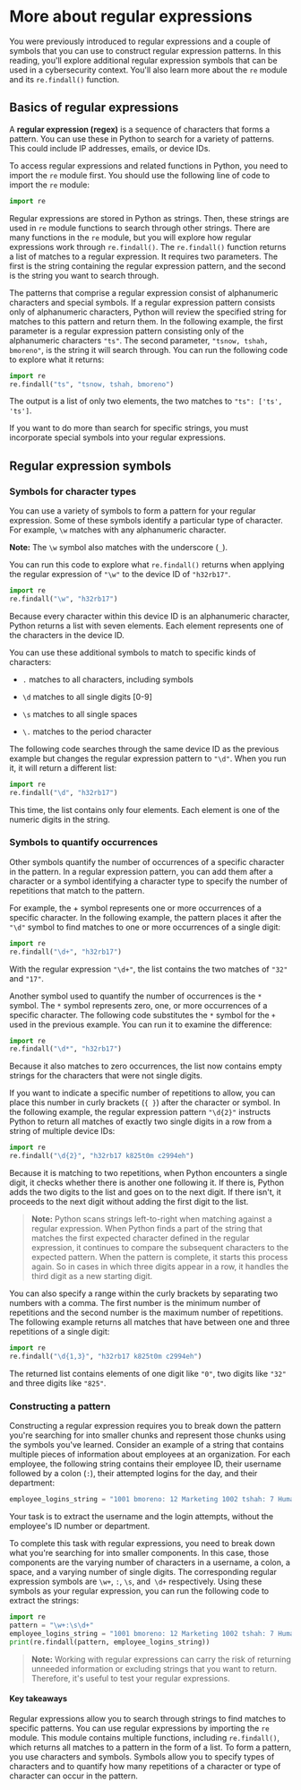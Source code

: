 # More about regular expressions
You were previously introduced to regular expressions and a couple of symbols that you can use to construct regular expression patterns. In this reading, you'll explore additional regular expression symbols that can be used in a cybersecurity context. You'll also learn more about the `re` module and its `re.findall()` function.

## Basics of regular expressions
A **regular expression (regex)** is a sequence of characters that forms a pattern. You can use these in Python to search for a variety of patterns. This could include IP addresses, emails, or device IDs.

To access regular expressions and related functions in Python, you need to import the `re` module first. You should use the following line of code to import the `re` module:

```py
import re
```

Regular expressions are stored in Python as strings. Then, these strings are used in `re` module functions to search through other strings. There are many functions in the `re` module, but you will explore how regular expressions work through `re.findall()`. The `re.findall()` function returns a list of matches to a regular expression. It requires two parameters. The first is the string containing the regular expression pattern, and the second is the string you want to search through.

The patterns that comprise a regular expression consist of alphanumeric characters and special symbols. If a regular expression pattern consists only of alphanumeric characters, Python will review the specified string for matches to this pattern and return them. In the following example, the first parameter is a regular expression pattern consisting only of the alphanumeric characters `"ts"`. The second parameter, `"tsnow, tshah, bmoreno"`,  is the string it will search through. You can run the following code to explore what it returns:

```py
import re
re.findall("ts", "tsnow, tshah, bmoreno")
```

The output is a list of only two elements, the two matches to `"ts": ['ts', 'ts']`.

If you want to do more than search for specific strings, you must incorporate special symbols into your regular expressions.

## Regular expression symbols

### Symbols for character types
You can use a variety of symbols to form a pattern for your regular expression. Some of these symbols identify a particular type of character. For example, `\w` matches with any alphanumeric character.

**Note:** The `\w` symbol also matches with the underscore (` _ `).

You can run this code to explore what `re.findall()` returns when applying the regular expression of `"\w"` to the device ID of `"h32rb17"`.

```py
import re
re.findall("\w", "h32rb17")
```

Because every character within this device ID is an alphanumeric character, Python returns a list with seven elements. Each element represents one of the characters in the device ID.

You can use these additional symbols to match to specific kinds of characters:

 - `.` matches to all characters, including symbols

- `\d` matches to all single digits [0-9]

- `\s` matches to all single spaces 

- `\.` matches to the period character

The following code searches through the same device ID as the previous example but changes the regular expression pattern to `"\d"`. When you run it, it will return a different list:

```py
import re
re.findall("\d", "h32rb17")
```

This time, the list contains only four elements. Each element is one of the numeric digits in the string.

### Symbols to quantify occurrences
Other symbols quantify the number of occurrences of a specific character in the pattern. In a regular expression pattern, you can add them after a character or a symbol identifying a character type to specify the number of repetitions that match to the pattern.

For example, the + symbol represents one or more occurrences of a specific character. In the following example, the pattern places it after the `"\d"` symbol to find matches to one or more occurrences of a single digit:

```py
import re
re.findall("\d+", "h32rb17")
```

With the regular expression `"\d+"`, the list contains the two matches of `"32"` and `"17"`.

Another symbol used to quantify the number of occurrences is the `*` symbol. The `*` symbol represents zero, one, or more occurrences of a specific character.  The following code substitutes the `*`  symbol for the `+` used in the previous example. You can run it to examine the difference:

```py
import re
re.findall("\d*", "h32rb17")
```

Because it also matches to zero occurrences, the list now contains empty strings for the characters that were not single digits.

If you want to indicate a specific number of repetitions to allow, you can place this number in curly brackets (`{ }`) after the character or symbol. In the following example, the regular expression pattern `"\d{2}"` instructs Python to return all matches of exactly two single digits in a row from a string of multiple device IDs:

```py
import re
re.findall("\d{2}", "h32rb17 k825t0m c2994eh")
```

Because it is matching to two repetitions, when Python encounters a single digit, it checks whether there is another one following it. If there is, Python adds the two digits to the list and goes on to the next digit. If there isn't, it proceeds to the next digit without adding the first digit to the list.

> **Note:** Python scans strings left-to-right when matching against a regular expression. When Python finds a part of the string that matches the first expected character defined in the regular expression, it continues to compare the subsequent characters to the expected pattern. When the pattern is complete, it starts this process again. So in cases in which three digits appear in a row, it handles the third digit as a new starting digit.

You can also specify a range within the curly brackets by separating two numbers with a comma. The first number is the minimum number of repetitions and the second number is the maximum number of repetitions. The following example returns all matches that have between one and three repetitions of a single digit:

```py
import re
re.findall("\d{1,3}", "h32rb17 k825t0m c2994eh")
```

The returned list contains elements of one digit like  `"0"`, two digits like `"32"` and three digits like `"825"`.

### Constructing a pattern
Constructing a regular expression requires you to break down the pattern you're searching for into smaller chunks and represent those chunks using the symbols you've learned. Consider an example of a string that contains multiple pieces of information about employees at an organization. For each employee, the following string contains their employee ID, their username followed by a colon (`:`), their attempted logins for the day, and their department:

```py
employee_logins_string = "1001 bmoreno: 12 Marketing 1002 tshah: 7 Human Resources 1003 sgilmore: 5 Finance"
```
Your task is to extract the username and the login attempts, without the employee's ID number or department.

To complete this task with regular expressions, you need to break down what you're searching for into smaller components. In this case, those components are the varying number of characters in a username, a colon, a space, and a varying number of single digits. The corresponding regular expression symbols are `\w+`, `:`, `\s`, and` \d+` respectively. Using these symbols as your regular expression, you can run the following code to extract the strings:

```py
import re
pattern = "\w+:\s\d+"
employee_logins_string = "1001 bmoreno: 12 Marketing 1002 tshah: 7 Human Resources 1003 sgilmore: 5 Finance"
print(re.findall(pattern, employee_logins_string))
```

> **Note:** Working with regular expressions can carry the risk of returning unneeded information or excluding strings that you want to return. Therefore, it's useful to test your regular expressions.

#### Key takeaways
Regular expressions allow you to search through strings to find matches to specific patterns. You can use regular expressions by importing the `re` module. This module contains multiple functions, including `re.findall()`, which returns all matches to a pattern in the form of a list. To form a pattern, you use characters and symbols. Symbols allow you to specify types of characters and to quantify how many repetitions of a character or type of character can occur in the pattern. 
